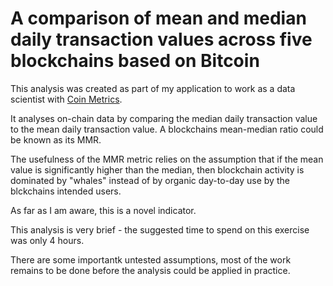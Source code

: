 # A comparison of mean and median daily transaction values across five blockchains based on Bitcoin

This analysis was created as part of my application to work as a data scientist with [Coin Metrics](https://coinmetrics.io).

It analyses on-chain data by comparing the median daily transaction value to the mean daily transaction value. A blockchains mean-median ratio could be known as its MMR.

The usefulness of the MMR metric relies on the assumption that if the mean value is significantly higher than the median, then blockchain activity is dominated by "whales" instead of by organic day-to-day use by the blckchains intended users.

As far as I am aware, this is a novel indicator. 

This analysis is very brief - the suggested time to spend on this exercise was only 4 hours. 

There are some importantk untested assumptions, most of the work remains to be done before the analysis could be applied in practice.
